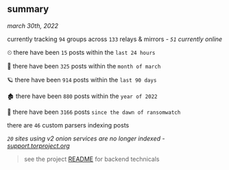 
## summary
_march 30th, 2022_

currently tracking `94` groups across `133` relays & mirrors - _`51` currently online_

⏲ there have been `15` posts within the `last 24 hours`

🦈 there have been `325` posts within the `month of march`

🪐 there have been `914` posts within the `last 90 days`

🏚 there have been `880` posts within the `year of 2022`

🦕 there have been `3166` posts `since the dawn of ransomwatch`

there are `46` custom parsers indexing posts

_`20` sites using v2 onion services are no longer indexed - [support.torproject.org](https://support.torproject.org/onionservices/v2-deprecation/)_

> see the project [README](https://github.com/thetanz/ransomwatch#ransomwatch--) for backend technicals
